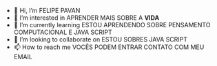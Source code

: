 - 👋 Hi, I’m FELIPE PAVAN 
- 👀 I’m interested in APRENDER MAIS SOBRE A **VIDA** 
- 🌱 I’m currently learning ESTOU APRENDENDO SOBRE PENSAMENTO COMPUTACIONAL E JAVA SCRIPT 
- 💞️ I’m looking to collaborate on ESTOU SOBRES  JAVA SCRIPT 
- 📫 How to reach me VOCÊS PODEM ENTRAR CONTATO COM MEU EMAIL 

<!---
felipechan25/felipechan25 is a ✨ special ✨ repository because its `README.md` (this file) appears on your GitHub profile.
You can click the Preview link to take a look at your changes.
--->
